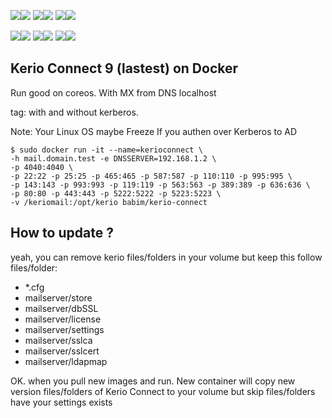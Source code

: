[![](https://images.microbadger.com/badges/image/babim/kerio-connect.svg)](https://microbadger.com/images/babim/kerio-connect "Get your own image badge on microbadger.com")[![](https://images.microbadger.com/badges/version/babim/kerio-connect.svg)](https://microbadger.com/images/babim/kerio-connect "Get your own version badge on microbadger.com")
[![](https://images.microbadger.com/badges/image/babim/kerio-connect:ssh.svg)](https://microbadger.com/images/babim/kerio-connect:ssh "Get your own image badge on microbadger.com")[![](https://images.microbadger.com/badges/version/babim/kerio-connect:ssh.svg)](https://microbadger.com/images/babim/kerio-connect:ssh "Get your own version badge on microbadger.com")
[![](https://images.microbadger.com/badges/image/babim/kerio-connect:fixed.svg)](https://microbadger.com/images/babim/kerio-connect:fixed "Get your own image badge on microbadger.com")[![](https://images.microbadger.com/badges/version/babim/kerio-connect:fixed.svg)](https://microbadger.com/images/babim/kerio-connect:fixed "Get your own version badge on microbadger.com")

[![](https://images.microbadger.com/badges/image/babim/kerio-connect:nokrb.svg)](https://microbadger.com/images/babim/kerio-connect:nokrb "Get your own image badge on microbadger.com")[![](https://images.microbadger.com/badges/version/babim/kerio-connect:nokrb.svg)](https://microbadger.com/images/babim/kerio-connect:nokrb "Get your own version badge on microbadger.com")
[![](https://images.microbadger.com/badges/image/babim/kerio-connect:ssh.nokrb.svg)](https://microbadger.com/images/babim/kerio-connect:ssh.nokrb "Get your own image badge on microbadger.com")[![](https://images.microbadger.com/badges/version/babim/kerio-connect:ssh.nokrb.svg)](https://microbadger.com/images/babim/kerio-connect:ssh.nokrb "Get your own version badge on microbadger.com")
[![](https://images.microbadger.com/badges/image/babim/kerio-connect:fixed.nokrb.svg)](https://microbadger.com/images/babim/kerio-connect:fixed.nokrb "Get your own image badge on microbadger.com")[![](https://images.microbadger.com/badges/version/babim/kerio-connect:fixed.nokrb.svg)](https://microbadger.com/images/babim/kerio-connect:fixed "Get your own version badge on microbadger.com")

## Kerio Connect 9 (lastest) on Docker
Run good on coreos. With MX from DNS localhost

tag: with and without kerberos.

Note: Your Linux OS maybe Freeze If you authen over Kerberos to AD

```
$ sudo docker run -it --name=kerioconnect \
-h mail.domain.test -e DNSSERVER=192.168.1.2 \
-p 4040:4040 \
-p 22:22 -p 25:25 -p 465:465 -p 587:587 -p 110:110 -p 995:995 \
-p 143:143 -p 993:993 -p 119:119 -p 563:563 -p 389:389 -p 636:636 \
-p 80:80 -p 443:443 -p 5222:5222 -p 5223:5223 \
-v /keriomail:/opt/kerio babim/kerio-connect
```
## How to update ?

yeah, you can remove kerio files/folders in your volume but keep this follow files/folder:
- *.cfg
- mailserver/store
- mailserver/dbSSL
- mailserver/license
- mailserver/settings
- mailserver/sslca
- mailserver/sslcert
- mailserver/ldapmap

OK. when you pull new images and run. New container will copy new version files/folders of Kerio Connect to your volume but skip files/folders have your settings exists
